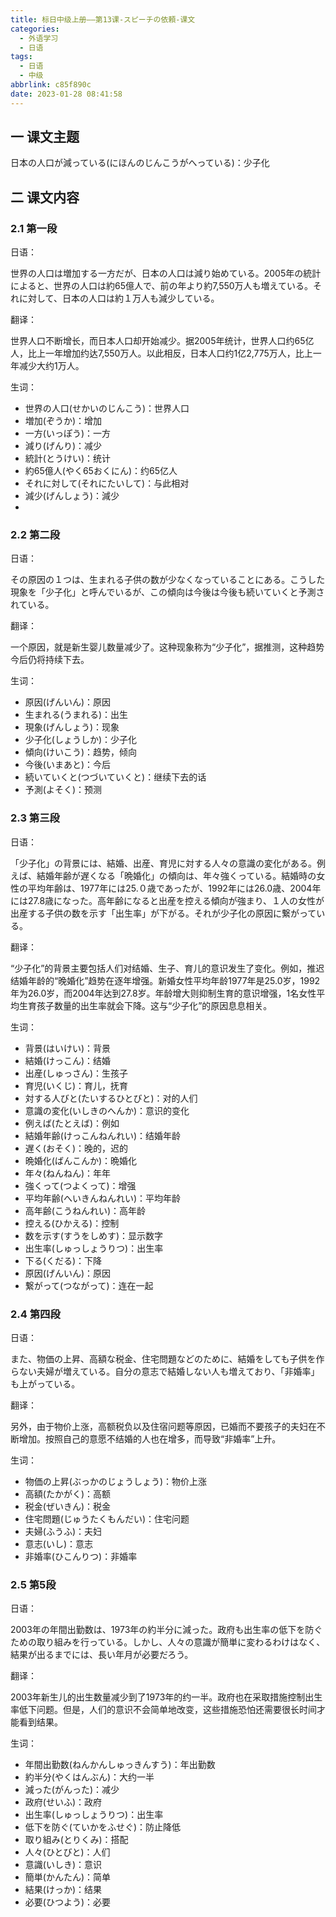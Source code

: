 ```yaml
---
title: 标日中级上册——第13课-スピーチの依頼-课文
categories:
  - 外语学习
  - 日语
tags:
  - 日语
  - 中级
abbrlink: c85f890c
date: 2023-01-28 08:41:58
---
```

## 一 课文主题

日本の人口が減っている(にほんのじんこうがへっている)：少子化

<!--more-->

## 二 课文内容

### 2.1 第一段

日语：

世界の人口は増加する一方だが、日本の人口は減り始めている。2005年の統計によると、世界の人口は約65億人で、前の年より約7,550万人も増えている。それに対して、日本の人口は約１万人も減少している。

翻译：

世界人口不断增长，而日本人口却开始减少。据2005年统计，世界人口约65亿人，比上一年增加约达7,550万人。以此相反，日本人口约1亿2,775万人，比上一年减少大约1万人。

生词：

* 世界の人口(せかいのじんこう)：世界人口
* 増加(ぞうか)：增加
* 一方(いっぽう)：一方
* 減り(げんり)：减少
* 統計(とうけい)：统计
* 約65億人(やく65おくにん)：约65亿人
* それに対して(それにたいして)：与此相对
* 減少(げんしょう)：減少
* 

### 2.2 第二段

日语：

その原因の１つは、生まれる子供の数が少なくなっていることにある。こうした現象を「少子化」と呼んでいるが、この傾向は今後は今後も続いていくと予測されている。

翻译：

一个原因，就是新生婴儿数量减少了。这种现象称为“少子化”，据推测，这种趋势今后仍将持续下去。

生词：

* 原因(げんいん)：原因
* 生まれる(うまれる)：出生
* 現象(げんしょう)：现象
* 少子化(しょうしか)：少子化
* 傾向(けいこう)：趋势，倾向
* 今後(いまあと)：今后
* 続いていくと(つづいていくと)：继续下去的话
* 予測(よそく)：预测

### 2.3 第三段

日语：

「少子化」の背景には、結婚、出産、育児に対する人々の意識の変化がある。例えば、結婚年齢が遅くなる「晩婚化」の傾向は、年々強くっている。結婚時の女性の平均年齢は、1977年には25.０歳であったが、1992年には26.0歳、2004年には27.8歳になった。高年齢になると出産を控える傾向が強まり、１人の女性が出産する子供の数を示す「出生率」が下がる。それが少子化の原因に繋がっている。

翻译：

“少子化”的背景主要包括人们对结婚、生子、育儿的意识发生了变化。例如，推迟结婚年龄的“晚婚化”趋势在逐年增强。新婚女性平均年龄1977年是25.0岁，1992年为26.0岁，而2004年达到27.8岁。年龄增大则抑制生育的意识增强，1名女性平均生育孩子数量的出生率就会下降。这与“少子化”的原因息息相关。

生词：

* 背景(はいけい)：背景
* 結婚(けっこん)：结婚
* 出産(しゅっさん)：生孩子
* 育児(いくじ)：育儿，抚育
* 対する人びと(たいするひとびと)：对的人们
* 意識の変化(いしきのへんか)：意识的变化
* 例えば(たとえば)：例如
* 結婚年齢(けっこんねんれい)：结婚年龄
* 遅く(おそく)：晚的，迟的
* 晩婚化(ばんこんか)：晩婚化
* 年々(ねんねん)：年年
* 強くって(つよくって)：增强
* 平均年齢(へいきんねんれい)：平均年龄
* 高年齢(こうねんれい)：高年龄
* 控える(ひかえる)：控制
* 数を示す(すうをしめす)：显示数字
* 出生率(しゅっしょうりつ)：出生率
* 下る(くだる)：下降
* 原因(げんいん)：原因
* 繋がって(つながって)：连在一起

### 2.4 第四段

日语：

また、物価の上昇、高額な税金、住宅問題などのために、結婚をしても子供を作らない夫婦が増えている。自分の意志で結婚しない人も増えており、「非婚率」も上がっている。

翻译：

另外，由于物价上涨，高额税负以及住宿问题等原因，已婚而不要孩子的夫妇在不断增加。按照自己的意愿不结婚的人也在增多，而导致“非婚率”上升。

生词：

* 物価の上昇(ぶっかのじょうしょう)：物价上涨
* 高額(たかがく)：高额
* 税金(ぜいきん)：税金
* 住宅問題(じゅうたくもんだい)：住宅问题
* 夫婦(ふうふ)：夫妇
* 意志(いし)：意志
* 非婚率(ひこんりつ)：非婚率

### 2.5 第5段

日语：

2003年の年間出勤数は、1973年の約半分に減った。政府も出生率の低下を防ぐための取り組みを行っている。しかし、人々の意識が簡単に変わるわけはなく、結果が出るまでには、長い年月が必要だろう。

翻译：

2003年新生儿的出生数量减少到了1973年的约一半。政府也在采取措施控制出生率低下问题。但是，人们的意识不会简单地改变，这些措施恐怕还需要很长时间才能看到结果。

生词：

* 年間出勤数(ねんかんしゅっきんすう)：年出勤数
* 約半分(やくはんぶん)：大约一半
* 減った(がんった)：减少
* 政府(せいふ)：政府
* 出生率(しゅっしょうりつ)：出生率
* 低下を防ぐ(ていかをふせぐ)：防止降低
* 取り組み(とりくみ)：搭配
* 人々(ひとびと)：人们
* 意識(いしき)：意识
* 簡単(かんたん)：简单
* 結果(けっか)：结果
* 必要(ひつよう)：必要
